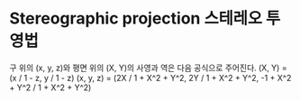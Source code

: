 # Stereographic projection 스테레오 투영법
구 위의 (x, y, z)와 평면 위의 (X, Y)의 사영과 역은 다음 공식으로 주어진다.
(X, Y) = (x / 1 - z, y / 1 - z)
(x, y, z) = (2X / 1 + X^2 + Y^2, 2Y / 1 + X^2 + Y^2, -1 + X^2 + Y^2 / 1 + X^2 + Y^2)


